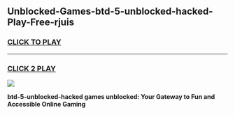 
## Unblocked-Games-btd-5-unblocked-hacked-Play-Free-rjuis
<h3>
<a href="https://premium76.site?title=btd-5-unblocked-hacked&ref=23A">CLICK TO PLAY</a></h3>
<hr>

<h3>
<a href="https://premium76.site?title=btd-5-unblocked-hacked&ref=23A">CLICK 2 PLAY</a>
  
</h3>

<a href="https://premium76.site?title=btd-5-unblocked-hacked&ref=23A"><img src="https://clearcache.store/games.png"></a>


**btd-5-unblocked-hacked games unblocked: Your Gateway to Fun and Accessible Online Gaming**
